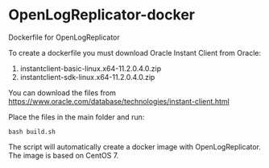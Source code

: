# OpenLogReplicator-docker
Dockerfile for OpenLogReplicator

To create a dockerfile you must download Oracle Instant Client from Oracle:
1. instantclient-basic-linux.x64-11.2.0.4.0.zip
2. instantclient-sdk-linux.x64-11.2.0.4.0.zip

You can download the files from https://www.oracle.com/database/technologies/instant-client.html

Place the files in the main folder and run:

    bash build.sh

The script will automatically create a docker image with OpenLogReplicator. The image is based on CentOS 7.
